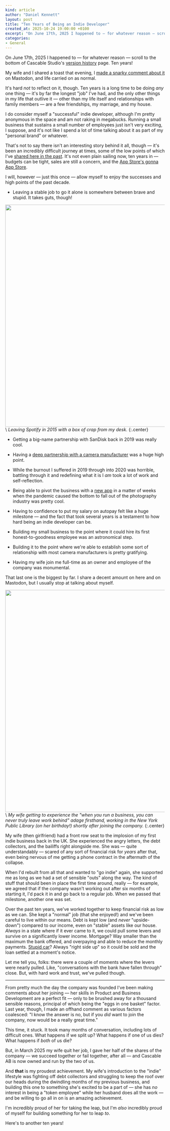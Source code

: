```yaml
---
kind: article
author: "Daniel Kennett"
layout: post
title: "Ten Years of Being an Indie Developer"
created_at: 2025-10-24 19:00:00 +0100
excerpt: "On June 17th, 2025 I happened to — for whatever reason — scroll to the bottom of Cascable Studio's version history page. Ten years! My wife and I shared a toast that evening, I made a snarky comment about it on Mastodon, and life carried on as normal. It's hard *not* to reflect on it, though — ten years is a long time to be doing any one thing."
categories:
- General
---
```


On June 17th, 2025 I happened to — for whatever reason — scroll to the bottom of Cascable Studio's [version history](https://cascable.se/help/studio/version-history/#1.0) page. Ten years!

My wife and I shared a toast that evening, I [made a snarky comment about it](https://mastodon.social/@ikenndac/114699333641337417) on Mastodon, and life carried on as normal.

It's hard *not* to reflect on it, though. Ten years is a long time to be doing *any* one thing — it's by far the longest "job" I've had, and the only other things in my life that outlive it — other than my life itself and relationships with family members — are a few friendships, my marriage, and my house.

I do consider myself a "successful" indie developer, although I'm pretty anonymous in the space and am not raking in megabucks. Running a small business that sustains a small number of employees just isn't very exciting, I suppose, and it's not like I spend a lot of time talking about it as part of my "personal brand" or whatever.

That's not to say there isn't an interesting story behind it all, though — it's been an incredibly difficult journey at times, some of the low points of which I've [shared here in the past](https://ikennd.ac/blog/2023/01/identity-crisis/). It's not even plain sailing now, ten years in — budgets can be tight, sales are still a concern, and the [App Store's gonna App Store](https://ikennd.ac/blog/2024/12/journey-to-cascable-studio-pt-1-app-review/).

I will, however — just this once — allow myself to enjoy the successes and high points of the past decade.

- Leaving a stable job to go it alone is somewhere between brave and stupid. It takes guts, though!

<img src="/pictures/identity-crisis/crap.jpg" width="700" />  \\
*Leaving Spotify in 2015 with a box of crap from my desk.*
{:.center}

- Getting a big-name partnership with SanDisk back in 2019 was really cool.

- Having a [deep partnership with a camera manufacturer](https://cascable.se/blog/cascable-60-new-remote-phase-one/) was a huge high point.

- While the burnout I suffered in 2019 through into 2020 was horrible, battling through it and redefining what it is I *am* took a lot of work and self-reflection.

- Being able to pivot the business with a [new app](https://cascable.se/pro-webcam/) in a matter of weeks when the pandemic caused the bottom to fall out of the photography industry was pretty cool.

- Having to confidence to put my salary on autopay felt like a huge milestone — and the fact that took several years is a testament to how hard being an indie developer can be.

- Building my small business to the point where it could hire its first honest-to-goodness employee was an astronomical step.

- Building it to the point where we're able to establish some sort of relationship with most camera manufacturers is pretty gratifying.

- Having my wife join me full-time as an owner and employee of the company was monumental.

That last one is the biggest by far. I share a decent amount on here and on Mastodon, but I usually stop at talking about myself.

<img src="/pictures/alana-in-ny-library.jpg" width="700" />  \\
*My wife getting to experience the "when you run a business, you can never truly leave work behind" adage firsthand, working in the New York Public Library (on her birthday!) shortly after joining the company.*
{:.center}

My wife (then girlfriend) had a front row seat to the implosion of my first indie business back in the UK. She experienced the angry letters, the debt collectors, and the bailiffs right alongside me. She was — quite understandably — scared of any sort of financial risk for *years* after that, even being nervous of me getting a phone contract in the aftermath of the collapse.

When I'd rebuilt from all that and wanted to "go indie" again, she supported me as long as we had a set of sensible "outs" along the way. The kind of stuff that should been in place the first time around, really — for example, we agreed that if the company wasn't working out after six months of starting it, I'd pack it in and go back to a regular job. When we passed that milestone, another one was set.

Over the past ten years, we've worked together to keep financial risk as low as we can. She kept a "normal" job (that she enjoyed!) and we've been careful to live within our means. Debt is kept low (and *never* "upside-down") compared to our income, even on "stable" assets like our house. *Always* in a state where if it ever came to it, we could pull some levers and survive on a significantly lower income. Mortgage? Way smaller than the maximum the bank offered, and overpaying and able to reduce the monthly payments. [Stupid car](https://mastodon.social/@ikenndac/112678259677157674)? Always "right side up" so it could be sold and the loan settled at a moment's notice.

Let me tell you, folks: there were a couple of moments where the levers were nearly pulled. Like, "conversations with the bank have fallen through" close. But, with hard work and trust, we've pulled though.

---

From pretty much the day the company was founded I've been making comments about her joining — her skills in Product and Business Development are a perfect fit — only to be brushed away for a thousand sensible reasons, principal of which being the "eggs in one basket" factor. Last year, though, I made an offhand comment as various factors coalesced: "I know the answer is no, but if you *did* want to join the company, now would be a really great time."

This time, it stuck. It took many months of conversation, including lots of difficult ones. What happens if we split up? What happens if one of us dies? What happens if *both* of us die?

But, in March 2025 my wife quit her job, I gave her half of the shares of the company — we succeed together or fail together, after all — and Cascable AB is now owned and run by the two of us.

And **that** is my proudest achievement. My wife's introduction to the "indie" lifestyle was fighting off debt collectors and struggling to keep the roof over our heads during the dwindling months of my previous business, and building this one to something she's excited to be a part of — she has *no* interest in being a "token employee" while her husband does all the work — and be willing to go all in on is an amazing achievement.

I'm incredibly proud of her for taking the leap, but I'm *also* incredibly proud of myself for building something for her to leap *to*.

Here's to another ten years!
